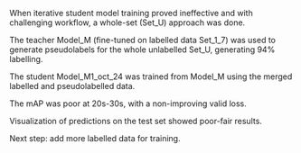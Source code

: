 When iterative student model training proved ineffective and with challenging workflow, a whole-set (Set_U) approach was done.

The teacher Model_M (fine-tuned on labelled data Set_1_7) was used to generate pseudolabels for the whole unlabelled Set_U, generating 94% labelling.

The student Model_M1_oct_24 was trained from Model_M using the merged labelled and pseudolabelled data.

The mAP was poor at 20s-30s, with a non-improving valid loss.

Visualization of predictions on the test set showed poor-fair results.

Next step:  add more labelled data for training.
